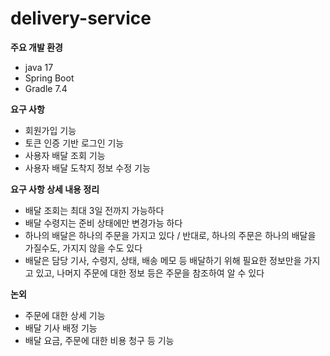 # delivery-service

**주요 개발 환경**
- java 17  
- Spring Boot 
- Gradle 7.4


**요구 사항**
- 회원가입 기능
- 토큰 인증 기반 로그인 기능
- 사용자 배달 조회 기능
- 사용자 배달 도착지 정보 수정 기능

**요구 사항 상세 내용 정리**
- 배달 조회는 최대 3일 전까지 가능하다
- 배달 수령지는 준비 상태에만 변경가능 하다
- 하나의 배달은 하나의 주문을 가지고 있다 / 반대로, 하나의 주문은 하나의 배달을 가질수도, 가지지 않을 수도 있다
- 배달은 담당 기사, 수령지, 상태, 배송 메모 등 배달하기 위해 필요한 정보만을 가지고 있고, 나머지 주문에 대한 정보 등은 주문을 참조하여 알 수 있다


**논외**
- 주문에 대한 상세 기능
- 배달 기사 배정 기능
- 배달 요금, 주문에 대한 비용 청구 등 기능
